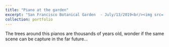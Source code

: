 ```yaml
---
title: "Piano at the garden"
excerpt: "San Francisco Botanical Garden  - July/13/2019<br/><img src='/images/DSC_2903_edit.jpg'>"
collection: portfolio
---
```


The trees around this pianos are thousands of years old, wonder if the same scene can be capture in the far future...
